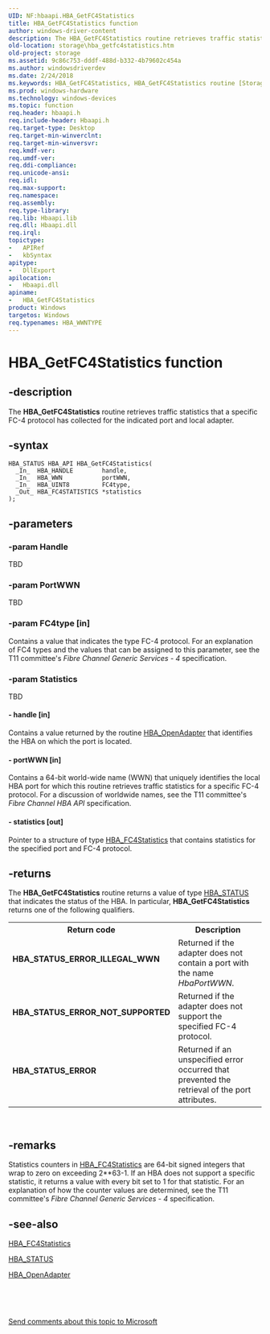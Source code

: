 ```yaml
---
UID: NF:hbaapi.HBA_GetFC4Statistics
title: HBA_GetFC4Statistics function
author: windows-driver-content
description: The HBA_GetFC4Statistics routine retrieves traffic statistics that a specific FC-4 protocol has collected for the indicated port and local adapter.
old-location: storage\hba_getfc4statistics.htm
old-project: storage
ms.assetid: 9c86c753-dddf-488d-b332-4b79602c454a
ms.author: windowsdriverdev
ms.date: 2/24/2018
ms.keywords: HBA_GetFC4Statistics, HBA_GetFC4Statistics routine [Storage Devices], fibreHBA_rtns_483a1f57-5e5b-4919-a61b-5853ffb5be6f.xml, hbaapi/HBA_GetFC4Statistics, storage.hba_getfc4statistics
ms.prod: windows-hardware
ms.technology: windows-devices
ms.topic: function
req.header: hbaapi.h
req.include-header: Hbaapi.h
req.target-type: Desktop
req.target-min-winverclnt: 
req.target-min-winversvr: 
req.kmdf-ver: 
req.umdf-ver: 
req.ddi-compliance: 
req.unicode-ansi: 
req.idl: 
req.max-support: 
req.namespace: 
req.assembly: 
req.type-library: 
req.lib: Hbaapi.lib
req.dll: Hbaapi.dll
req.irql: 
topictype:
-	APIRef
-	kbSyntax
apitype:
-	DllExport
apilocation:
-	Hbaapi.dll
apiname:
-	HBA_GetFC4Statistics
product: Windows
targetos: Windows
req.typenames: HBA_WWNTYPE
---
```


# HBA_GetFC4Statistics function


## -description


The <b>HBA_GetFC4Statistics</b> routine retrieves traffic statistics that a specific FC-4 protocol has collected for the indicated port and local adapter. 


## -syntax


````
HBA_STATUS HBA_API HBA_GetFC4Statistics(
  _In_  HBA_HANDLE        handle,
  _In_  HBA_WWN           portWWN,
  _In_  HBA_UINT8         FC4type,
  _Out_ HBA_FC4STATISTICS *statistics
);
````


## -parameters




### -param Handle

TBD


### -param PortWWN

TBD


### -param FC4type [in]

Contains a value that indicates the type FC-4 protocol. For an explanation of FC4 types and the values that can be assigned to this parameter, see the T11 committee's <i>Fibre Channel Generic Services - 4 </i>specification. 


### -param Statistics

TBD




#### - handle [in]

Contains a value returned by the routine <a href="..\hbaapi\nf-hbaapi-hba_openadapter.md">HBA_OpenAdapter</a> that identifies the HBA on which the port is located. 


#### - portWWN [in]

Contains a 64-bit world-wide name (WWN) that uniquely identifies the local HBA port for which this routine retrieves traffic statistics for a specific FC-4 protocol. For a discussion of worldwide names, see the T11 committee's <i>Fibre Channel HBA API</i> specification.


#### - statistics [out]

Pointer to a structure of type <a href="..\hbaapi\ns-hbaapi-hba_fc4statistics.md">HBA_FC4Statistics</a> that contains statistics for the specified port and FC-4 protocol. 


## -returns



The <b>HBA_GetFC4Statistics</b> routine returns a value of type <a href="https://msdn.microsoft.com/library/windows/hardware/ff557233">HBA_STATUS</a> that indicates the status of the HBA. In particular, <b>HBA_GetFC4Statistics</b> returns one of the following qualifiers.

<table>
<tr>
<th>Return code</th>
<th>Description</th>
</tr>
<tr>
<td width="40%">
<dl>
<dt><b>HBA_STATUS_ERROR_ILLEGAL_WWN</b></dt>
</dl>
</td>
<td width="60%">
Returned if the adapter does not contain a port with the name <i>HbaPortWWN</i>. 

</td>
</tr>
<tr>
<td width="40%">
<dl>
<dt><b>HBA_STATUS_ERROR_NOT_SUPPORTED</b></dt>
</dl>
</td>
<td width="60%">
Returned if the adapter does not support the specified FC-4 protocol. 

</td>
</tr>
<tr>
<td width="40%">
<dl>
<dt><b>HBA_STATUS_ERROR</b></dt>
</dl>
</td>
<td width="60%">
Returned if an unspecified error occurred that prevented the retrieval of the port attributes.

</td>
</tr>
</table>
 




## -remarks



Statistics counters in <a href="..\hbaapi\ns-hbaapi-hba_fc4statistics.md">HBA_FC4Statistics</a> are 64-bit signed integers that wrap to zero on exceeding 2**63-1. If an HBA does not support a specific statistic, it returns a value with every bit set to 1 for that statistic. For an explanation of how the counter values are determined, see the T11 committee's <i>Fibre Channel Generic Services - 4 </i>specification. 




## -see-also

<a href="..\hbaapi\ns-hbaapi-hba_fc4statistics.md">HBA_FC4Statistics</a>



<a href="https://msdn.microsoft.com/library/windows/hardware/ff557233">HBA_STATUS</a>



<a href="..\hbaapi\nf-hbaapi-hba_openadapter.md">HBA_OpenAdapter</a>



 

 

<a href="mailto:wsddocfb@microsoft.com?subject=Documentation%20feedback [storage\storage]:%20HBA_GetFC4Statistics routine%20 RELEASE:%20(2/24/2018)&amp;body=%0A%0APRIVACY STATEMENT%0A%0AWe use your feedback to improve the documentation. We don't use your email address for any other purpose, and we'll remove your email address from our system after the issue that you're reporting is fixed. While we're working to fix this issue, we might send you an email message to ask for more info. Later, we might also send you an email message to let you know that we've addressed your feedback.%0A%0AFor more info about Microsoft's privacy policy, see http://privacy.microsoft.com/en-us/default.aspx." title="Send comments about this topic to Microsoft">Send comments about this topic to Microsoft</a>


